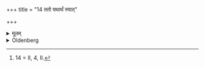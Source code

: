 +++
title = "14 ततो यथार्थं स्यात्"

+++

<details><summary>मूलम्</summary>

ततो यथार्थं स्यात् १४
</details>

<details><summary>Oldenberg</summary>

14 [^fn_998]. Thenceforward he should behave as required by circumstances.

[^fn_998]: 14 = II, 4, II.
</details>
